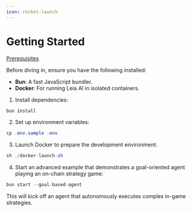 ```yaml
---
icon: rocket-launch
---
```


# Getting Started

[Prerequisites](quickstart.md)

Before diving in, ensure you have the following installed:

* **Bun**: A fast JavaScript bundler.
* **Docker**: For running Leia AI in isolated containers.

1. Install dependencies:

```java
bun install
```

2. Set up environment variables:

```java
cp .env.sample .env
```

3. Launch Docker to prepare the development environment:

```java
sh ./docker-launch.sh
```

4. Start an advanced example that demonstrates a goal-oriented agent playing an on-chain strategy game:

```java
bun start --goal-based-agent
```

This will kick off an agent that autonomously executes complex in-game strategies.


